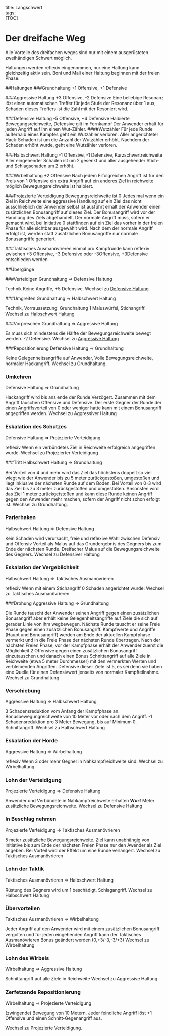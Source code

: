 title: Langschwert  
tags:   
[TOC] 

# Der dreifache Weg
Alle Vorteile des dreifachen weges sind nur mit einem ausgerüsteten zweihändigen Schwert möglich.

Haltungen werden reflexiv eingenommen, nur eine Haltung kann gleichzeitig aktiv sein. Boni und Mali einer Haltung beginnen mit der freien Phase.

##Haltungen
###Grundhaltung
+1 Offensive, +1 Defensive

###Aggressive Haltung
+3 Offensive, -2 Defensive
Eine beliebige Resonanz löst einen automatischen Treffer für jede Stufe der Resonanz über 1 aus, Schaden dieses Treffers ist die Zahl mit der Resoniert wird.

###Defensive Haltung
-5 Offensive, +4 Defensive
Halbierte Bewegungsreichweite, Defensive gilt im Fernkampf
Der Anwender erhält für jeden Angriff auf ihn einen Wut-Zähler. 
####Wutzähler 
Für jede Runde außerhalb eines Kampfes geht ein Wutzähler verloren. 
Aller angerichteter Hack-Schaden ist um die Anzahl der Wutzähler erhöht.
Nachdem der Schaden erhöht wurde, geht eine Wutzähler verloren.

###Halbschwert Haltung
-1 Offensive, -1 Defensive, Kurzschwertreichweite
Aller eingehender Schaden ist um 2 gesenkt und aller ausgehender Stich- und Schlagschaden um 2 erhöht.

###Wirbelhaltung
+2 Offensive
Nach jedem Erfolgreichen Angriff ist für den Preis von 1 Offensive ein extra Angriff auf ein anderes Ziel in reichweite möglich
Bewegungsreichweite ist halbiert.

###Projezierte Verteidigung
Bewegungsreichweite ist 0
Jedes mal wenn ein Ziel in Reichweite eine aggressive Handlung auf ein Ziel das nicht ausschließlich der Anwender selbst ist ausführt erhält der Anwender einen zusätzlichen Bonusangriff auf dieses Ziel. Der Bonusangriff wird vor der Handlung des Ziels abgehandelt.
Der normale Angriff muss, sofern er gemacht wird, bei Initiative 0 stattfinden auf ein Ziel das vorher in der freien Phase für alle sichtbar ausgewählt wird. Nach dem der normale Angriff erfolgt ist, werden statt zusätzlichen Bonusangriffe nur normale Bonusangriffe generiert.

###Taktisches Ausmanövrieren
einmal pro Kampfrunde kann reflexiv
zwischen +3 Offensive, -3 Defensive oder -3Offensive, +3Defensive entschieden werden

##Übergänge

###Verteidigen
Grundhaltung => Defensive Haltung

Technik
Keine Angriffe, +5 Defensive. 
Wechsel zu [Defensive Haltung](longsword#defensivehaltung)

###Umgreifen 
Grundhaltung => Halbschwert Haltung

Technik, Vorraussetzung: Grundhaltung
1 Maluswürfel, Stichangriff. 
Wechsel zu [Halbschwert Haltung](longsword#halbschwerthaltung)

###Vorpreschen
Grundhaltung => Aggressive Haltung

Es muss sich mindestens die Hälfte der Bewegungsreichweite bewegt werden. -2 Defensive. 
Wechsel zu [Aggressive Haltung](longsword#aggressivehaltung)

###Repositionierung
Defensive Haltung => Grundhaltung

Keine Gelegenheitsangriffe auf Anwender, Volle Bewegungsreichweite, normaler Hackangriff.
Wechsel zu Grundhaltung.

### Umkehren
Defensive Haltung => Grundhaltung

Hackangriff wird bis ans ende der Runde Verzögert.
Zusammen mit dem Angriff tauschen Offensive und Defensive.
Der erste Gegner der Runde der einen Angriffsvorteil von 0 oder weniger hatte kann mit einem Bonusangriff angegriffen werden.
Wechsel zu Aggressiver Haltung

### Eskalation des Schutzes
Defensive Haltung => Projezierte Verteidigung

reflexiv
Wenn ein verbündetes Ziel in Reichweite erfolgreich angegriffen wurde.
Wechsel zu Projezierter Verteidigung

###Tritt
Halbschwert Haltung => Grundhaltung

Bei Vorteil von 4 und mehr wird das Ziel das höchstens doppelt so viel wiegt wie der Anwender bis zu 5 meter zurückgestoßen, umgestoßen und liegt inklusive der nächsten Runde auf dem Boden. 
Bei Vorteil von 0-3 wird das Ziel bis zu 3 meter zurückgestoßen und umgestoßen.
Ansonsten wird das Ziel 1 meter zurückgetstoßen und kann diese Runde keinen Angriff gegen den Anwender mehr machen, sofern der Angriff nicht schon erfolgt ist.
Wechsel zu Grundhaltung.

### Parierhaken
Halbschwert Haltung => Defensive Haltung

Kein Schaden wird verursacht, freie und reflexive Wahl zwischen Defensiv und Offensiv Vorteil als Malus auf das Grundergebnis des Gegners bis zum Ende der nächsten Runde. Dreifacher Malus auf die Bewegungsreichweite des Gegners.
Wechsel zu Defensiver Haltung

### Eskalation der Vergeblichkeit
Halbschwert Haltung => Taktisches Ausmanövrieren

reflexiv
Wenn mit einem Stichangriff 0 Schaden angerichtet wurde:
Wechsel zu Taktisches Ausmanövrieren

###Drohung
Aggressive Haltung => Grundhaltung

Die Runde tauscht der Anwender seinen Angriff gegen einen zusätzlichen Bonusangriff aber erhält keine Gelegenheitsangriffe auf Ziele die sich auf gerader Linie von ihm wegbewegen. Nächste Runde tauscht er seine Freie Phase gegen einen zusätzlichen Bonusangriff.
Kampfwerte und Angriffe (Haupt und Bonusangriff) werden am Ende der aktuellen Kampfphase vermerkt und in die Freie Phase der nächsten Runde übertragen. Nach der nächsten Freien Phase, vor der Kampfphase erhält der Anwender zuerst die Möglichkeit 2 Offensive gegen einen zusätzlichen Bonusangriff einzutauschen und danach einen Bonus Schnittangriff auf alle Ziele in Reichweite (etwa 5 meter Durchmesser) mit den vermerkten Werten und verbleibenden Angriffen. Defensive dieser Ziele ist 5, es sei denn sie haben eine Quelle für einen Defensivwert jenseits von normaler Kampfteilnahme.
Wechsel zu Grundhaltung

### Verschiebung
Aggressive Haltung => Halbschwert Haltung

3 Schadensreduktion vom Anfang der Kampfphase an.
Bonusbewegungreichweite von 10 Meter vor oder nach dem Angriff. -1 Schadensreduktion pro 3 Meter Bewegung, bis auf Minimum 0. Schnittangriff. 
Wechsel zu Halbschwert Haltung

### Eskalation der Horde
Aggressive Haltung => Wirbelhaltung

reflexiv
Wenn 3 oder mehr Gegner in Nahkampfreichweite sind:
Wechsel zu Wirbelhaltung

### Lohn der Verteidigung
Projezierte Verteidigung => Defensive Haltung

Anwender und Verbündete in Nahkampfreichweite erhalten **Wurf** Meter zusätzliche Bewegungsreichweite.
Wechsel zu Defensive Haltung

### In Beschlag nehmen
Projezierte Verteidigung => Taktisches Ausmanövrieren

5 meter zusätzliche Bewegungsreichweite. Ziel kann unabhängig von Initiative bis zum Ende der nächsten Freien Phase nur den Awender als Ziel angeben.
Bei Vorteil wird der Effekt um eine Runde verlängert.
Wechsel zu Taktisches Ausmanövrieren

### Lohn der Taktik
Taktisches Ausmanövrieren => Halbschwert Haltung

Rüstung des Gegners wird um 1 beschädigt.
Schlagangriff. 
Wechsel zu Halbschwert Haltung

### Übervorteilen
Taktisches Ausmanövrieren => Wirbelhaltung

Jeder Angriff auf den Anwender wird mit einem zusätzlichen Bonusangriff vergolten und für jeden eingehenden Angriff kann der Taktisches Ausmanövrieren Bonus geändert werden (0,+3/-3,-3/+3)
Wechsel zu Wirbelhaltung


### Lohn des Wirbels
Wirbelhaltung => Aggressive Haltung

Schnittangriff auf alle Ziele in Reichweite
Wechsel zu Aggressive Haltung

### Zerfetzende Repositionierung
Wirbelhaltung => Projezierte Verteidigung

(zwingende) Bewegung von 10 Metern. Jeder feindliche Angriff löst +1 Offensive und einen Schnitt-Gegenangriff aus.

Wechsel zu Projezierte Verteidigung.

